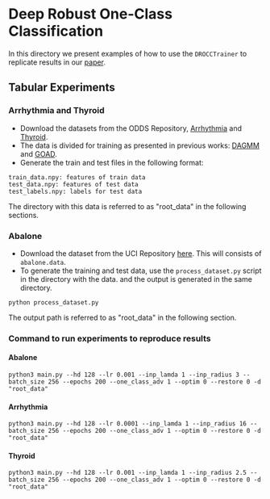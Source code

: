 # Deep Robust One-Class Classification 
In this directory we present examples of how to use the `DROCCTrainer` to replicate results in our [paper](https://arxiv.org/abs/2002.12718).


## Tabular Experiments
### Arrhythmia and Thyroid
* Download the datasets from the ODDS Repository, [Arrhythmia](http://odds.cs.stonybrook.edu/arrhythmia-dataset/) and [Thyroid](http://odds.cs.stonybrook.edu/annthyroid-dataset/). 
* The data is divided for training as presented in previous works: [DAGMM](https://openreview.net/forum?id=BJJLHbb0-) and [GOAD](https://openreview.net/forum?id=H1lK_lBtvS).
* Generate the train and test files in the following format:
```
train_data.npy: features of train data
test_data.npy: features of test data
test_labels.npy: labels for test data
```
The directory with this data is referred to as "root_data" in the following sections.

### Abalone
* Download the dataset from the UCI Repository [here](http://archive.ics.uci.edu/ml/datasets/Abalone). This will consists of `abalone.data`. 
* To generate the training and test data, use the `process_dataset.py` script in the directory with the data. and the output is generated in the same directory.
```
python process_dataset.py
```
The output path is referred to as "root_data" in the following section.

### Command to run experiments to reproduce results
#### Abalone 
```
python3 main.py --hd 128 --lr 0.001 --inp_lamda 1 --inp_radius 3 --batch_size 256 --epochs 200 --one_class_adv 1 --optim 0 --restore 0 -d "root_data"
```

#### Arrhythmia
```
python3 main.py --hd 128 --lr 0.0001 --inp_lamda 1 --inp_radius 16 --batch_size 256 --epochs 200 --one_class_adv 1 --optim 0 --restore 0 -d "root_data"
```

#### Thyroid
```
python3 main.py --hd 128 --lr 0.001 --inp_lamda 1 --inp_radius 2.5 --batch_size 256 --epochs 200 --one_class_adv 1 --optim 0 --restore 0 -d "root_data"
```

